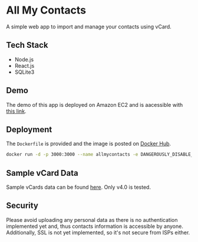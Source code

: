 # All My Contacts

A simple web app to import and manage your contacts using vCard. 

## Tech Stack

* Node.js
* React.js
* SQLite3

## Demo

The demo of this app is deployed on Amazon EC2 and is aacessible with [this link](http://allmycontacts.duckdns.org:3000/).

## Deployment

The `Dockerfile` is provided and the image is posted on [Docker Hub](https://hub.docker.com/repository/docker/zkyang96/allmycontacts/tags?page=1&ordering=last_updated).

```bash
docker run -d -p 3000:3000 --name allmycontacts -e DANGEROUSLY_DISABLE_HOST_CHECK=true --restart=always zkyang96/allmycontacts:latest
```

## Sample vCard Data

Sample vCards data can be found [here](https://docs.fileformat.com/email/vcf/). Only v4.0 is tested.

## Security

Please avoid uploading any personal data as there is no authentication implemented yet and, thus contacts information is accessible by anyone. Additionally, SSL is not yet implemented, so it's not secure from ISPs either.
